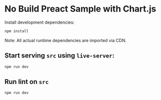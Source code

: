# No Build Preact Sample with Chart.js

Install development dependencies:

```bash
npm install
```

Note: All actual runtime dependencies are imported via CDN.

## Start serving `src` using `live-server`:

```bash
npm run dev
```

## Run lint on `src`

```bash
npm run dev
```
